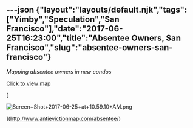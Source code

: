 ---json
{"layout":"layouts/default.njk","tags":["Yimby","Speculation","San Francisco"],"date":"2017-06-25T16:23:00","title":"Absentee Owners, San Francisco","slug":"absentee-owners-san-francisco"}
---

_Mapping absentee owners in new condos_

[Click to view map](http://www.antievictionmap.com/absentee/)

[

![Screen+Shot+2017-06-25+at+10.59.10+AM.png](https://images.squarespace-cdn.com/content/v1/52b7d7a6e4b0b3e376ac8ea2/1514136201266-BUE5XLFOOFUCK8QCVF21/ke17ZwdGBToddI8pDm48kFw9CEQoFVngQQaMyAiBIpBZw-zPPgdn4jUwVcJE1ZvWQUxwkmyExglNqGp0IvTJZUJFbgE-7XRK3dMEBRBhUpyyn7Q5Zn2AOYIcsB5lT1WLbGCEoXcir5BHIqfDPBNHogYQiGJwQ5d5Dj7kpZyKb-8/Screen%2BShot%2B2017-06-25%2Bat%2B10.59.10%2BAM.png)

](http://www.antievictionmap.com/absentee/)